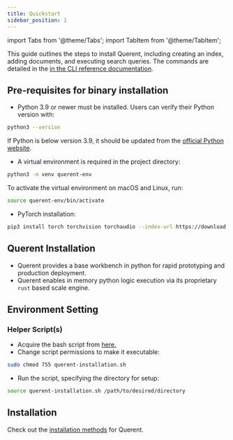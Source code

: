 ```yaml
---
title: Quickstart
sidebar_position: 1
---
```


import Tabs from '@theme/Tabs';
import TabItem from '@theme/TabItem';

This guide outlines the steps to install Querent, including creating an index, adding documents, and executing search queries. The commands are detailed in the [in the CLI reference documentation](/docs/reference/cli.md).

## Pre-requisites for binary installation

- Python 3.9 or newer must be installed. Users can verify their Python version with:
```bash
python3 --version
```

  If Python is below version 3.9, it should be updated from the [official Python website](https://www.python.org/downloads/).

- A virtual environment is required in the project directory:
```bash
python3 -m venv querent-env
```

  To activate the virtual environment on macOS and Linux, run:

```bash
source querent-env/bin/activate
```


- PyTorch installation:

```bash
pip3 install torch torchvision torchaudio --index-url https://download.pytorch.org/whl/cpu
```

## Querent Installation
  * Querent provides a base workbench in python for rapid prototyping and production deployment.
  * Querent enables in memory python logic execution via its proprietary `rust` based scale engine.

## Environment Setting

### Helper Script(s)

- Acquire the bash script from <a href="https://raw.githubusercontent.com/Querent-ai/querent-docs/main/querent/docs/get-started/querent-installation.sh">here.</a>
- Change script permissions to make it executable:

 ```bash
sudo chmod 755 querent-installation.sh
```

- Run the script, specifying the directory for setup:

 ```bash
source querent-installation.sh /path/to/desired/directory
```

## Installation

Check out the [installation methods](./installation.md) for Querent.
